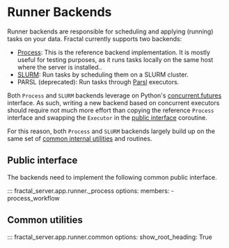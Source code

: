 # Runner Backends

Runner backends are responsible for scheduling and applying (running) tasks on
your data. Fractal currently supports two backends:

* [Process](process.md):
    This is the reference backend implementation. It is mostly useful for
    testing purposes, as it runs tasks locally on the same host where the
    server is installed..
* [SLURM](slurm.md):
    Run tasks by scheduling them on a SLURM cluster.
* PARSL (deprecated):
    Run tasks through [Parsl](http://parsl-project.org/) executors.

Both `Process` and `SLURM` backends leverage on Python's
[concurrent.futures](https://docs.python.org/3/library/concurrent.futures.html)
interface. As such, writing a new backend based on concurrent executors should
require not much more effort than copying the reference `Process` interface
and swapping the `Executor` in the [public interface](#public-interface)
coroutine.

For this reason, both `Process` and `SLURM` backends largely build up on the
same set of [common internal utilities](#common-utilities) and routines.

## Public interface

The backends need to implement the following common public interface.

::: fractal_server.app.runner._process
    options:
        members:
            - process_workflow

## Common utilities

::: fractal_server.app.runner.common
    options:
        show_root_heading: True
